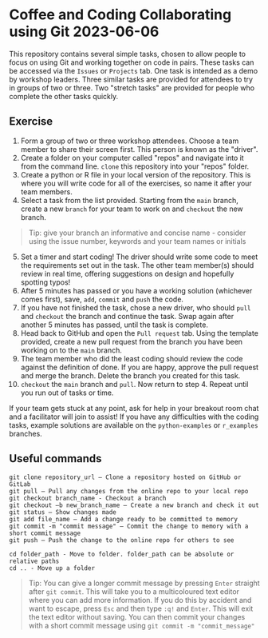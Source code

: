 # Coffee and Coding Collaborating using Git 2023-06-06
This repository contains several simple tasks, chosen to allow people to focus on using Git and working together on code in pairs.
These tasks can be accessed via the `Issues` or `Projects` tab.
One task is intended as a demo by workshop leaders. Three similar tasks are provided for attendees to try in groups of two or three. Two "stretch tasks" are provided for people who complete the other tasks quickly.

## Exercise
1. Form a group of two or three workshop attendees. Choose a team member to share their screen first. This person is known as the "driver".
2. Create a folder on your computer called "repos" and navigate into it from the command line. `clone` this repository into your "repos" folder.
3. Create a python or R file in your local version of the repository. This is where you will write code for all of the exercises, so name it after your team members.
4. Select a task from the list provided. Starting from the `main` branch, create a new `branch` for your team to work on and `checkout` the new branch.
> Tip: give your branch an informative and concise name - consider using the issue number, keywords and your team names or initials
5. Set a timer and start coding! The driver should write some code to meet the requirements set out in the task. The other team member(s) should review in real time, offering suggestions on design and hopefully spotting typos!
6. After 5 minutes has passed or you have a working solution (whichever comes first), save, `add`, `commit` and `push` the code.
7. If you have not finished the task, chose a new driver, who should `pull` and `checkout` the branch and continue the task. Swap again after another 5 minutes has passed, until the task is complete.
8. Head back to GitHub and open the `Pull request` tab. Using the template provided, create a new pull request from the branch you have been working on to the `main` branch.
9. The team member who did the least coding should review the code against the definition of done. If you are happy, approve the pull request and merge the branch. Delete the branch you created for this task.
10. `checkout` the `main` branch and `pull`. Now return to step 4. Repeat until you run out of tasks or time.

If your team gets stuck at any point, ask for help in your breakout room chat and a facilitator will join to assist! If you have any difficulties with the coding tasks, example solutions are available on the `python-examples` or `r_examples` branches.

## Useful commands 
```
git clone repository_url – Clone a repository hosted on GitHub or GitLab
git pull – Pull any changes from the online repo to your local repo
git checkout branch_name - Checkout a branch
git checkout –b new_branch_name – Create a new branch and check it out
git status – Show changes made
git add file_name – Add a change ready to be committed to memory
git commit -m "commit message" – Commit the change to memory with a short commit message
git push – Push the change to the online repo for others to see
```
```
cd folder_path - Move to folder. folder_path can be absolute or relative paths
cd .. - Move up a folder
```
> Tip: You can give a longer commit message by pressing `Enter` straight after `git commit`. This will take you to a multicoloured text editor where you can add more information. If you do this by accident and want to escape, press `Esc` and then type `:q!` and `Enter`. This will exit the text editor without saving. You can then commit your changes with a short commit message using `git commit -m "commit_message"`
